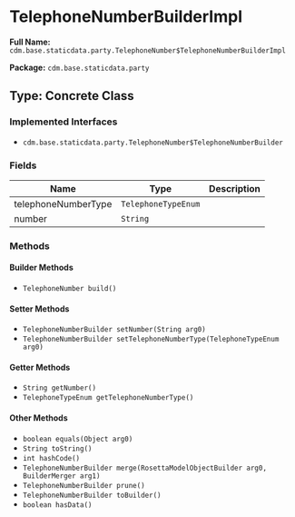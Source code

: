# TelephoneNumberBuilderImpl

**Full Name:** `cdm.base.staticdata.party.TelephoneNumber$TelephoneNumberBuilderImpl`

**Package:** `cdm.base.staticdata.party`

## Type: Concrete Class

### Implemented Interfaces

- `cdm.base.staticdata.party.TelephoneNumber$TelephoneNumberBuilder`

### Fields

| Name | Type | Description |
|------|------|-------------|
| telephoneNumberType | `TelephoneTypeEnum` |  |
| number | `String` |  |

### Methods

#### Builder Methods

- `TelephoneNumber build()`

#### Setter Methods

- `TelephoneNumberBuilder setNumber(String arg0)`
- `TelephoneNumberBuilder setTelephoneNumberType(TelephoneTypeEnum arg0)`

#### Getter Methods

- `String getNumber()`
- `TelephoneTypeEnum getTelephoneNumberType()`

#### Other Methods

- `boolean equals(Object arg0)`
- `String toString()`
- `int hashCode()`
- `TelephoneNumberBuilder merge(RosettaModelObjectBuilder arg0, BuilderMerger arg1)`
- `TelephoneNumberBuilder prune()`
- `TelephoneNumberBuilder toBuilder()`
- `boolean hasData()`

